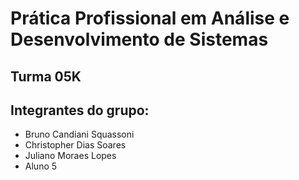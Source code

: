 # Prática Profissional em Análise e Desenvolvimento de Sistemas

## Turma 05K

## Integrantes do grupo:

* Bruno Candiani Squassoni
* Christopher Dias Soares
* Juliano Moraes Lopes
* Aluno 5
